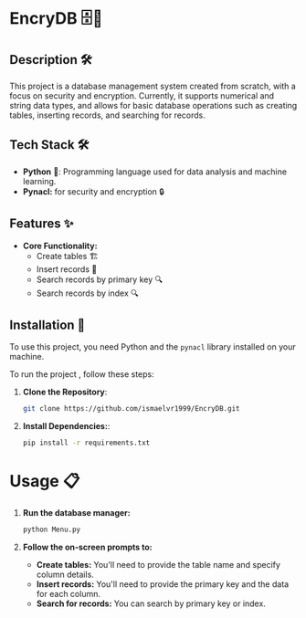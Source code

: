 # EncryDB 🗄️🔐

## Description 🛠️

This project is a database management system created from scratch, with a focus on security and encryption. Currently, it supports numerical and string data types, and allows for basic database operations such as creating tables, inserting records, and searching for records.

## Tech Stack 🛠️

- **Python** 🐍: Programming language used for data analysis and machine learning.
- **Pynacl:** for security and encryption 🔒

## Features ✨

- **Core Functionality:**
  - Create tables 🏗️
  - Insert records 📝
  - Search records by primary key 🔍
  - Search records by index 🔍

## Installation 🚀

To use this project, you need Python and the `pynacl` library installed on your machine.

To run the project , follow these steps:
1. **Clone the Repository**:
   ```bash
   git clone https://github.com/ismaelvr1999/EncryDB.git
2. **Install Dependencies:**:
    ```bash
    pip install -r requirements.txt

# Usage 📋

1. **Run the database manager:**

    ```bash
    python Menu.py
    ```

2. **Follow the on-screen prompts to:**

    - **Create tables:** You'll need to provide the table name and specify column details.
    - **Insert records:** You'll need to provide the primary key and the data for each column.
    - **Search for records:** You can search by primary key or index.